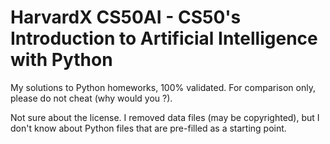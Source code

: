 # HarvardX CS50AI - CS50's Introduction to Artificial Intelligence with Python

My solutions to Python homeworks, 100% validated. For comparison only, please do not cheat (why would you ?).

Not sure about the license. I removed data files (may be copyrighted), but I don't know about Python files that are pre-filled as a starting point.
